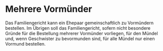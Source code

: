 # Mehrere Vormünder

Das Familiengericht kann ein Ehepaar gemeinschaftlich zu Vormündern bestellen. Im Übrigen soll das Familiengericht, sofern nicht besondere Gründe für die Bestellung mehrerer Vormünder vorliegen, für den Mündel und, wenn Geschwister zu bevormunden sind, für alle Mündel nur einen Vormund bestellen.